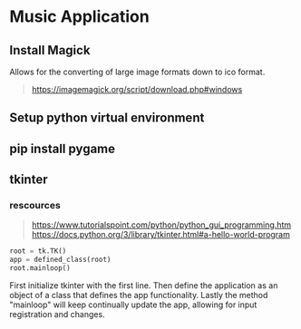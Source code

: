 # Music Application

## Install Magick

Allows for the converting of large image formats down to ico format.
><https://imagemagick.org/script/download.php#windows>

## Setup python virtual environment

## pip install pygame

## tkinter

### rescources
><https://www.tutorialspoint.com/python/python_gui_programming.htm>
><https://docs.python.org/3/library/tkinter.html#a-hello-world-program>

``` python
root = tk.TK()
app = defined_class(root)
root.mainloop()
```

First initialize tkinter with the first line.
Then define the application as an object of a class that defines the app functionality.
Lastly the method "mainloop" will keep continually update the app, allowing for input registration and changes.
